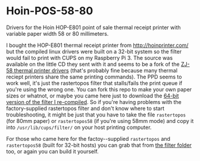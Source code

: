 # Hoin-POS-58-80
Drivers for the Hoin HOP-E801 point of sale thermal receipt printer with variable paper width 58 or 80 millimeters.

I bought the HOP-E801 thermal receipt printer from http://hoinprinter.com/ but the compiled linux drivers were built on a 32-bit system so the filter would fail to print with CUPS on my Raspberry Pi 3. The source was available on the little CD they sent with it and seems to be a fork of the [ZJ-58 thermal printer drivers](https://github.com/klirichek/zj-58) (that's probably fine because many thermal reciept printers share the same printing commands). The PPD seems to work well, it's just the rastertopos filter that stalls/fails the print queue if you're using the wrong one. You can fork this repo to make your own paper sizes or whatnot, or maybe you came here just to download the [64-bit version of the filter I re-compiled](/filter). So if you're having problems with the factory-supplied rastertopos filter and don't know where to start troubleshooting, it might be just that you have to take the file `rastertopos` (for 80mm paper) or `rastertopos58` (if you're using 58mm mode) and copy it into `/usr/lib/cups/filter/` on your host printing computer.

For those who came here for the factoy--supplied `rastertopos` and `rastertopos58` (built for 32-bit hosts) you can grab that from [the filter folder](/filter) too, or again you can build it yourself.

